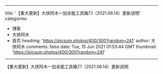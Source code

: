 
---
title: '【重大更新】大侠阿木一加全能工具箱7.1（2021.06.14）更新说明'
categories: 
 - 博客
 - 大侠阿木
 - 首页
headimg: 'https://picsum.photos/400/300?random=241'
author: 大侠阿木
comments: false
date: Tue, 15 Jun 2021 01:53:44 GMT
thumbnail: 'https://picsum.photos/400/300?random=241'
---

<div>   
【重大更新】大侠阿木一加全能工具箱7.1（2021.06.14）更新说明  
</div>
            